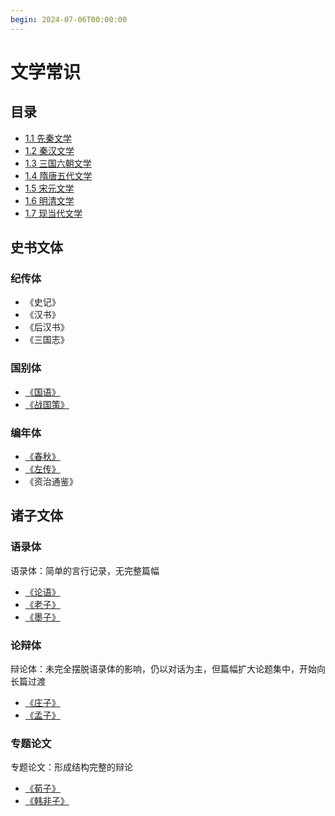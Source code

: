 ```yaml
---
begin: 2024-07-06T00:00:00
---
```


# 文学常识
## 目录
- [1.1 先秦文学](1.1%20先秦文学.md)
- [1.2 秦汉文学](1.2%20秦汉文学.md)
- [1.3 三国六朝文学](1.3%20三国六朝文学.md)
- [1.4 隋唐五代文学](1.4%20隋唐五代文学.md)
- [1.5 宋元文学](1.5%20宋元文学.md)
- [1.6 明清文学](1.6%20明清文学.md)
- [1.7 现当代文学](1.7%20现当代文学.md)

## 史书文体
### 纪传体
- 《史记》
- 《汉书》
- 《后汉书》
- 《三国志》

### 国别体
- [《国语》](1.1%20先秦文学.md#《国语》)
- [《战国策》](1.1%20先秦文学.md#《战国策》)

### 编年体
- [《春秋》](1.1%20先秦文学.md#《春秋》)
- [《左传》](1.1%20先秦文学.md#《春秋左氏传》)
- 《资治通鉴》

## 诸子文体
### 语录体

语录体：简单的言行记录，无完整篇幅
- [《论语》](1.1%20先秦文学.md#《论语》)
- [《老子》](1.1%20先秦文学.md#《老子》)
- [《墨子》](1.1%20先秦文学.md#《墨子》)

### 论辩体

辩论体：未完全摆脱语录体的影响，仍以对话为主，但篇幅扩大论题集中，开始向长篇过渡
- [《庄子》](1.1%20先秦文学.md#《庄子》)
- [《孟子》](1.1%20先秦文学.md#《孟子》)

### 专题论文

专题论文：形成结构完整的辩论

- [《荀子》](1.1%20先秦文学.md#《荀子》)
- [《韩非子》](1.1%20先秦文学.md#《韩非子》)

